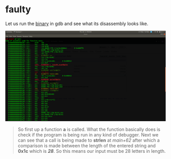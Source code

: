 # faulty 

Let us run the [binary](https://github.com/AbijithPrasanthan/Reversing-Tasks/blob/master/faulty/faulty) in gdb and see what its disassembly looks like. 

![main.png](main.png)

>So first up a function **a** is called. What the function basically does is check if the program is being run in any kind of debugger. Next we can see that a call is being made to **strlen** at *main+62* after which a comparison is made between the length of the entered string and **0x1c** which is ***28***. So this means our input must be 28 letters in length.

